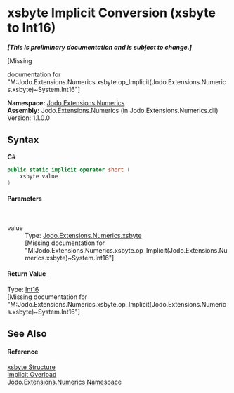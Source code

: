 # xsbyte&nbsp;Implicit Conversion (xsbyte to Int16)
 _**\[This is preliminary documentation and is subject to change.\]**_

\[Missing <summary> documentation for "M:Jodo.Extensions.Numerics.xsbyte.op_Implicit(Jodo.Extensions.Numerics.xsbyte)~System.Int16"\]

**Namespace:**&nbsp;<a href="N_Jodo_Extensions_Numerics">Jodo.Extensions.Numerics</a><br />**Assembly:**&nbsp;Jodo.Extensions.Numerics (in Jodo.Extensions.Numerics.dll) Version: 1.1.0.0

## Syntax

**C#**<br />
``` C#
public static implicit operator short (
	xsbyte value
)
```


#### Parameters
&nbsp;<dl><dt>value</dt><dd>Type: <a href="T_Jodo_Extensions_Numerics_xsbyte">Jodo.Extensions.Numerics.xsbyte</a><br />\[Missing <param name="value"/> documentation for "M:Jodo.Extensions.Numerics.xsbyte.op_Implicit(Jodo.Extensions.Numerics.xsbyte)~System.Int16"\]</dd></dl>

#### Return Value
Type: <a href="https://docs.microsoft.com/dotnet/api/system.int16" target="_blank" rel="noopener noreferrer">Int16</a><br />\[Missing <returns> documentation for "M:Jodo.Extensions.Numerics.xsbyte.op_Implicit(Jodo.Extensions.Numerics.xsbyte)~System.Int16"\]

## See Also


#### Reference
<a href="T_Jodo_Extensions_Numerics_xsbyte">xsbyte Structure</a><br /><a href="Overload_Jodo_Extensions_Numerics_xsbyte_op_Implicit">Implicit Overload</a><br /><a href="N_Jodo_Extensions_Numerics">Jodo.Extensions.Numerics Namespace</a><br />